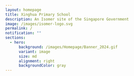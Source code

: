 ```yaml
---
layout: homepage
title: Xinghua Primary School
description: An Isomer site of the Singapore Government
image: /images/isomer-logo.svg
permalink: /
notification: ""
sections:
  - hero:
      background: /images/Homepage/Banner_2024.gif
      variant: image
      size: md
      alignment: right
      backgroundColor: gray
---
```

